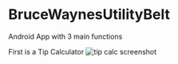 # BruceWaynesUtilityBelt

Android App with 3 main functions

First is a Tip Calculator
![tip calc screenshot](Tip_calucator.jpeg)
